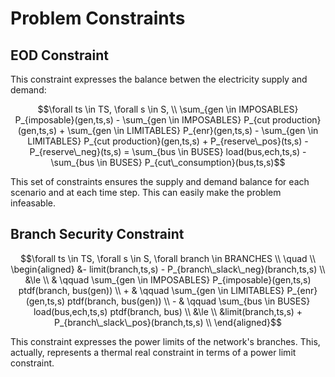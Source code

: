 # Problem Constraints

## EOD Constraint

This constraint expresses the balance betwen the electricity supply and demand:

```math
\forall ts \in TS, \forall s \in S, \\
\sum_{gen \in IMPOSABLES} P_{imposable}(gen,ts,s)
- \sum_{gen \in IMPOSABLES} P_{cut production}(gen,ts,s)
+ \sum_{gen \in LIMITABLES} P_{enr}(gen,ts,s)
- \sum_{gen \in LIMITABLES} P_{cut production}(gen,ts,s)
+ P_{reserve\_pos}(ts,s)
- P_{reserve\_neg}(ts,s)
=
\sum_{bus \in BUSES} load(bus,ech,ts,s)
- \sum_{bus \in BUSES} P_{cut\_consumption}(bus,ts,s)
```

This set of constraints ensures the supply and demand balance for each scenario and at each time step.
This can easily make the problem infeasable.

## Branch Security Constraint

```math
\forall ts \in TS, \forall s \in S, \forall branch \in BRANCHES \\ \quad \\
\begin{aligned}
&- limit(branch,ts,s) - P_{branch\_slack\_neg}(branch,ts,s) \\
&\le \\
& \qquad \sum_{gen \in IMPOSABLES} P_{imposable}(gen,ts,s) ptdf(branch, bus(gen)) \\
+ & \qquad \sum_{gen \in LIMITABLES} P_{enr}(gen,ts,s) ptdf(branch, bus(gen)) \\
- & \qquad \sum_{bus \in BUSES} load(bus,ech,ts,s) ptdf(branch, bus) \\
&\le \\
&limit(branch,ts,s) + P_{branch\_slack\_pos}(branch,ts,s) \\
\end{aligned}
```

This constraint expresses the power limits of the network's branches.
This, actually, represents a thermal real constraint in terms of a power limit constraint.
